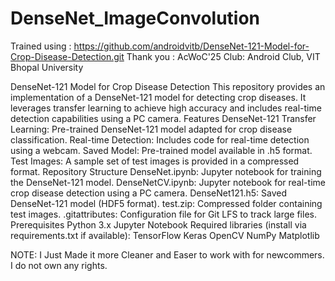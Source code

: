 # DenseNet_ImageConvolution

Trained using : https://github.com/androidvitb/DenseNet-121-Model-for-Crop-Disease-Detection.git
Thank you :  AcWoC'25
Club: Android Club, VIT Bhopal University

DenseNet-121 Model for Crop Disease Detection
This repository provides an implementation of a DenseNet-121 model for detecting crop diseases. It leverages transfer learning to achieve high accuracy and includes real-time detection capabilities using a PC camera.
Features
DenseNet-121 Transfer Learning: Pre-trained DenseNet-121 model adapted for crop disease classification.
Real-time Detection: Includes code for real-time detection using a webcam.
Saved Model: Pre-trained model available in .h5 format.
Test Images: A sample set of test images is provided in a compressed format.
Repository Structure
DenseNet.ipynb: Jupyter notebook for training the DenseNet-121 model.
DenseNetCV.ipynb: Jupyter notebook for real-time crop disease detection using a PC camera.
DenseNet121.h5: Saved DenseNet-121 model (HDF5 format).
test.zip: Compressed folder containing test images.
.gitattributes: Configuration file for Git LFS to track large files.
Prerequisites
Python 3.x
Jupyter Notebook
Required libraries (install via requirements.txt if available):
TensorFlow
Keras
OpenCV
NumPy
Matplotlib

NOTE:
I Just Made it more Cleaner and Easer to work with for newcommers.
I do not own any rights.
